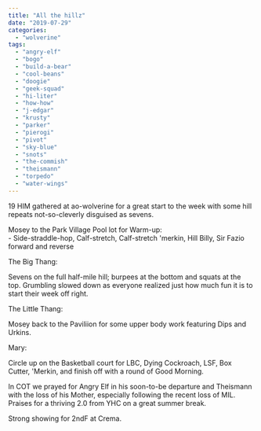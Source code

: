 ```yaml
---
title: "All the hillz"
date: "2019-07-29"
categories: 
  - "wolverine"
tags: 
  - "angry-elf"
  - "bogo"
  - "build-a-bear"
  - "cool-beans"
  - "doogie"
  - "geek-squad"
  - "hi-liter"
  - "how-how"
  - "j-edgar"
  - "krusty"
  - "parker"
  - "pierogi"
  - "pivot"
  - "sky-blue"
  - "snots"
  - "the-commish"
  - "theismann"
  - "torpedo"
  - "water-wings"
---
```


19 HIM gathered at ao-wolverine for a great start to the week with some hill repeats not-so-cleverly disguised as sevens.

Mosey to the Park Village Pool lot for Warm-up:  
\- Side-straddle-hop, Calf-stretch, Calf-stretch 'merkin, Hill Billy, Sir Fazio forward and reverse

The Big Thang:

Sevens on the full half-mile hill; burpees at the bottom and squats at the top. Grumbling slowed down as everyone realized just how much fun it is to start their week off right.

The Little Thang:

Mosey back to the Paviliion for some upper body work featuring Dips and Urkins.

Mary:

Circle up on the Basketball court for LBC, Dying Cockroach, LSF, Box Cutter, 'Merkin, and finish off with a round of Good Morning.

In COT we prayed for Angry Elf in his soon-to-be departure and Theismann with the loss of his Mother, especially following the recent loss of MIL. Praises for a thriving 2.0 from YHC on a great summer break.

Strong showing for 2ndF at Crema.
